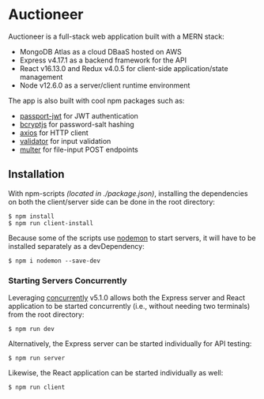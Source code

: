 # Auctioneer
Auctioneer is a full-stack web application built with a MERN stack:
* MongoDB Atlas as a cloud DBaaS hosted on AWS
* Express v4.17.1 as a backend framework for the API
* React v16.13.0 and Redux v4.0.5 for client-side application/state management
* Node v12.6.0 as a server/client runtime environment

The app is also built with cool npm packages such as:
  * [passport-jwt](http://www.passportjs.org/packages/passport-jwt/) for JWT authentication
  * [bcryptjs](https://github.com/kelektiv/node.bcrypt.js/) for password-salt hashing
  * [axios](https://github.com/axios/axios) for HTTP client
  * [validator](https://github.com/validatorjs/validator.js) for input validation
  * [multer](https://github.com/expressjs/multer) for file-input POST endpoints

## Installation 
With npm-scripts *(located in ./package.json)*, installing the dependencies on both the client/server side can be done in the root directory:
```shell
$ npm install
$ npm run client-install
```
Because some of the scripts use [nodemon](https://github.com/remy/nodemon) to start servers, it will have to be installed separately as a devDependency:
```shell
$ npm i nodemon --save-dev
```
### Starting Servers Concurrently
Leveraging [concurrently](https://github.com/kimmobrunfeldt/concurrently) v5.1.0 allows both the Express server and React application to be started concurrently (i.e., without needing two terminals) from the root directory: 
```shell
$ npm run dev
```
Alternatively, the Express server can be started individually for API testing:
```shell
$ npm run server
```
Likewise, the React application can be started individually as well:
```shell
$ npm run client
```

<!-- ## Project Architecture
User stories and business logic can be inferred from this UI Transition Diagram:
<img src='https://i.imgur.com/HjcudXg.jpg' title='UIDiagram' width='' alt=''/> -->
